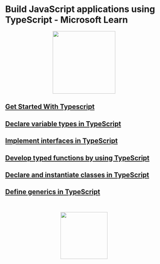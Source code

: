 # Build JavaScript applications using TypeScript - Microsoft Learn

<div align="center">
  <img src="https://dotnet.microsoft.com/static/images/illustrations/swimlane-mslearn-small.svg?v=etNgnmUT_CgDsI4SLwzWppFijK2p2pa6KroexGdN6ow" height="200px">
</div>

## [Get Started With Typescript](./getStarted.md)
## [Declare variable types in TypeScript](./declareVariables.md)
## [Implement interfaces in TypeScript](./interfaces.md)
## [Develop typed functions by using TypeScript](functions.md)
## [Declare and instantiate classes in TypeScript](./classes.md)
## [Define generics in TypeScript](./generics.md)

<div align="center">
  <br><br>
  <img src="https://upload.wikimedia.org/wikipedia/commons/thumb/4/4c/Typescript_logo_2020.svg/2048px-Typescript_logo_2020.svg.png" height="150px">
</div>